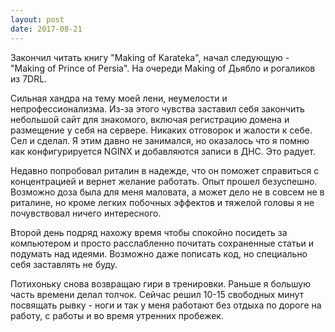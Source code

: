```yaml
---
layout: post
date: 2017-08-21
---
```

Закончил читать книгу "Making of Karateka", начал следующую - "Making
of Prince of Persia". На очереди Making of Дьябло и рогаликов из
7DRL. 

Сильная хандра на тему моей лени, неумелости и
непрофессионализма. Из-за этого чувства заставил себя закончить
небольшой сайт для знакомого, включая регистрацию домена и размещение
у себя на сервере. Никаких отговорок и жалости к себе. Сел и сделал. 
Я этим давно не занимался, но оказалось что я помню как
конфигурируется NGINX и добавляются записи в ДНС. Это радует.

Недавно попробовал риталин в надежде, что он поможет справиться с
концентрацией и вернет желание работать. Опыт прошел
безуспешно. Возможно доза была для меня маловата, а может дело не в
совсем не в риталине, но кроме легких побочных эффектов и тяжелой
головы я не почувствовал ничего интересного.

Второй день подряд нахожу время чтобы спокойно посидеть за компьютером
и просто расслабленно почитать сохраненные статьи и подумать над
идеями. Возможно даже пописать код, но специально себя заставлять не
буду.

Потихоньку снова возвращаю гири в тренировки. Раньше я большую часть
времени делал толчок. Сейчас решил 10-15 свободных минут посвящать
рывку - ноги и так у меня работают без отдыха по дороге на работу,
с работы и во время утренних пробежек.


